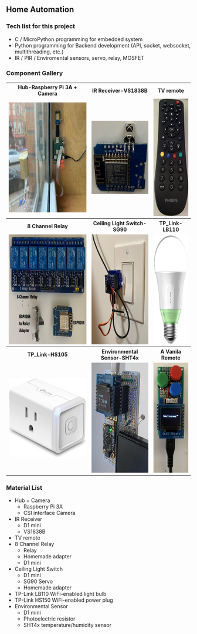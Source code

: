 ## Home Automation
### Tech list for this project
* C / MicroPython programming for embedded system
* Python programming for Backend development (API, socket, websocket, multithreading, etc.)
* IR / PIR / Enviromental sensors, servo, relay, MOSFET
### Component Gallery
<table>
  <tr> 
    <th>Hub-Raspberry Pi 3A + Camera</th> 
    <th>IR Receiver-VS1838B</th> 
    <th> TV remote</th>  
  </tr>
  <tr> 
    <td> <img width="400px" height="300px" src="misc/hub.jpg" /> </td> 
    <td> <img width="240px" height="200px" src="misc/ir_receiver.jpg" /> </td> 
    <td> <img width="120px" height="320px" src="misc/tv_remotre.jpg" /> </td>
  </tr>
  <tr> 
    <th>8 Channel Relay</th> 
    <th> Ceiling Light Switch-SG90</th> 
    <th> TP_Link-LB110 </td> 
  </tr>
  <tr> 
    <td> <img width="450px" height="300px" src="misc/relay_8ch.jpg" /> </td> 
    <td> <img width="240px" height="300px" src="misc/ceiling_light_switch.jpg" /> </td> 
    <td> <img width="150px" height="300px" src="misc/lb110.jpg" </td> 
  </tr>
  <tr>
    <th>TP_Link-HS105</th> 
    <th>Environmental Sensor-SHT4x</th> 
    <th>A Vanila Remote</th> 
  </tr> 
  <tr>  
    <td> <img width="300px" height="215px" src="misc/hs105.jpg" /> </td> 
    <td> <img width="250px" height="300px" src="misc/sht4x.jpg" /> </td> 
    <td> <img width="150px" height="300px" src="misc/wifi_remote.jpg" /> </td>  
  </tr> 
</table>

### Material List
* Hub + Camera
  * Raspberry Pi 3A
  * CSI interface Camera
* IR Receiver
  * D1 mini
  * VS1838B
* TV remote
* 8 Channel Relay
  * Relay
  * Homemade adapter
  * D1 mini
* Ceiling Light Switch
  * D1 mini
  * SG90 Servo
  * Homemade adapter  
* TP-Link LB110 WiFi-enabled light bulb
* TP-Link HS150 WiFi-enabled power plug
* Environmental Sensor
  * D1 mini 
  * Photoelectric resistor
  * SHT4x temperature/humidity sensor  
